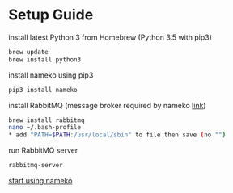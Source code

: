 Setup Guide
===========

install latest Python 3 from Homebrew (Python 3.5 with pip3)
```bash
brew update
brew install python3
```

install nameko using pip3
```bash
pip3 install nameko
```

install RabbitMQ (message broker required by nameko [link](https://nameko.readthedocs.io/en/stable/installation.html#install-with-pip))
```bash
brew install rabbitmq
nano ~/.bash-profile
* add "PATH=$PATH:/usr/local/sbin" to file then save (no "")
```

run RabbitMQ server
```bash
rabbitmq-server
```

[start using nameko](https://nameko.readthedocs.io/en/stable/index.html)
